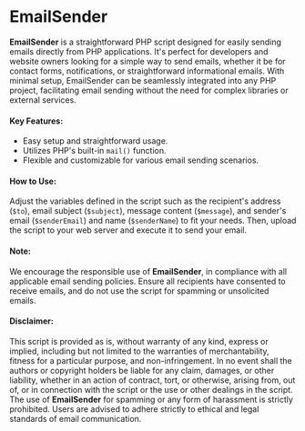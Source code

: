 # EmailSender

**EmailSender** is a straightforward PHP script designed for easily sending emails directly from PHP applications. It's perfect for developers and website owners looking for a simple way to send emails, whether it be for contact forms, notifications, or straightforward informational emails. With minimal setup, EmailSender can be seamlessly integrated into any PHP project, facilitating email sending without the need for complex libraries or external services.

#### Key Features:
- Easy setup and straightforward usage.
- Utilizes PHP's built-in `mail()` function.
- Flexible and customizable for various email sending scenarios.

#### How to Use:
Adjust the variables defined in the script such as the recipient's address (`$to`), email subject (`$subject`), message content (`$message`), and sender's email (`$senderEmail`) and name (`$senderName`) to fit your needs. Then, upload the script to your web server and execute it to send your email.

#### Note:
We encourage the responsible use of **EmailSender**, in compliance with all applicable email sending policies. Ensure all recipients have consented to receive emails, and do not use the script for spamming or unsolicited emails.

#### Disclaimer:
This script is provided as is, without warranty of any kind, express or implied, including but not limited to the warranties of merchantability, fitness for a particular purpose, and non-infringement. In no event shall the authors or copyright holders be liable for any claim, damages, or other liability, whether in an action of contract, tort, or otherwise, arising from, out of, or in connection with the script or the use or other dealings in the script. The use of **EmailSender** for spamming or any form of harassment is strictly prohibited. Users are advised to adhere strictly to ethical and legal standards of email communication.
